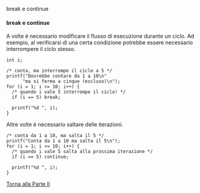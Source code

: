 break e continue



#### break e continue

A volte è necessario modificare il flusso di esecuzione
durante un ciclo. Ad esempio, al verificarsi di una certa condizione
potrebbe essere necessario interrompere il ciclo stesso.

```
int i;

/* conta, ma interrompe il ciclo a 5 */
printf("Dovrebbe contare da 1 a 10\n"
      "ma si ferma a cinque (escluso)\n");
for (i = 1; i <= 10; i++) {
  /* quando i vale 5 interrompe il ciclo! */
  if (i == 5) break;

  printf("%d ", i);
}
```

Altre volte è necessario saltare delle iterazioni.

```
/* conta da 1 a 10, ma salta il 5 */
printf("Conta da 1 a 10 ma salta il 5\n");
for (i = 1; i <= 10; i++) {
  /* quando i vale 5 salta alla prossima iterazione */
  if (i == 5) continue;

  printf("%d ", i);
}
```

<a href="/activities/2">Torna alla Parte II</a>
